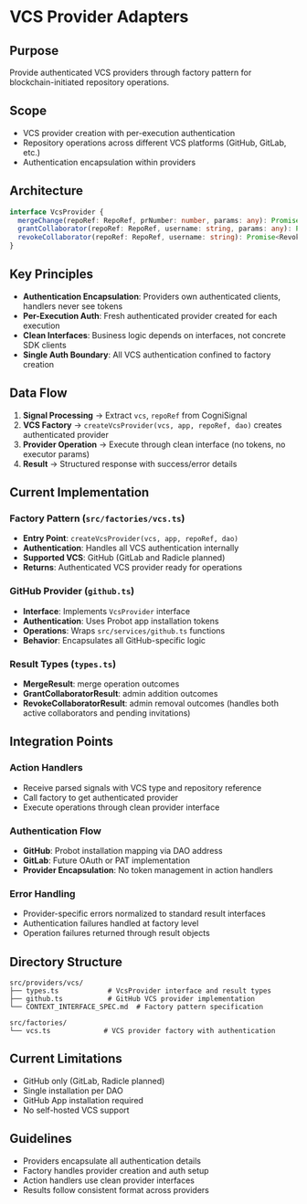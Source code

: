 # VCS Provider Adapters

## Purpose
Provide authenticated VCS providers through factory pattern for blockchain-initiated repository operations.

## Scope
- VCS provider creation with per-execution authentication
- Repository operations across different VCS platforms (GitHub, GitLab, etc.)
- Authentication encapsulation within providers

## Architecture
```typescript
interface VcsProvider {
  mergeChange(repoRef: RepoRef, prNumber: number, params: any): Promise<MergeResult>
  grantCollaborator(repoRef: RepoRef, username: string, params: any): Promise<GrantCollaboratorResult>
  revokeCollaborator(repoRef: RepoRef, username: string): Promise<RevokeCollaboratorResult>
}
```

## Key Principles
- **Authentication Encapsulation**: Providers own authenticated clients, handlers never see tokens
- **Per-Execution Auth**: Fresh authenticated provider created for each execution
- **Clean Interfaces**: Business logic depends on interfaces, not concrete SDK clients
- **Single Auth Boundary**: All VCS authentication confined to factory creation

## Data Flow
1. **Signal Processing** → Extract `vcs`, `repoRef` from CogniSignal
2. **VCS Factory** → `createVcsProvider(vcs, app, repoRef, dao)` creates authenticated provider
3. **Provider Operation** → Execute through clean interface (no tokens, no executor params)
4. **Result** → Structured response with success/error details

## Current Implementation

### Factory Pattern (`src/factories/vcs.ts`)
- **Entry Point**: `createVcsProvider(vcs, app, repoRef, dao)`
- **Authentication**: Handles all VCS authentication internally
- **Supported VCS**: GitHub (GitLab and Radicle planned)
- **Returns**: Authenticated VCS provider ready for operations

### GitHub Provider (`github.ts`)
- **Interface**: Implements `VcsProvider` interface
- **Authentication**: Uses Probot app installation tokens
- **Operations**: Wraps `src/services/github.ts` functions
- **Behavior**: Encapsulates all GitHub-specific logic

### Result Types (`types.ts`)
- **MergeResult**: merge operation outcomes
- **GrantCollaboratorResult**: admin addition outcomes  
- **RevokeCollaboratorResult**: admin removal outcomes (handles both active collaborators and pending invitations)

## Integration Points

### Action Handlers
- Receive parsed signals with VCS type and repository reference
- Call factory to get authenticated provider
- Execute operations through clean provider interface

### Authentication Flow
- **GitHub**: Probot installation mapping via DAO address
- **GitLab**: Future OAuth or PAT implementation
- **Provider Encapsulation**: No token management in action handlers

### Error Handling
- Provider-specific errors normalized to standard result interfaces
- Authentication failures handled at factory level
- Operation failures returned through result objects

## Directory Structure
```
src/providers/vcs/
├── types.ts            # VcsProvider interface and result types
├── github.ts           # GitHub VCS provider implementation
└── CONTEXT_INTERFACE_SPEC.md  # Factory pattern specification

src/factories/
└── vcs.ts             # VCS provider factory with authentication
```

## Current Limitations
- GitHub only (GitLab, Radicle planned)
- Single installation per DAO
- GitHub App installation required
- No self-hosted VCS support

## Guidelines
- Providers encapsulate all authentication details
- Factory handles provider creation and auth setup
- Action handlers use clean provider interfaces
- Results follow consistent format across providers